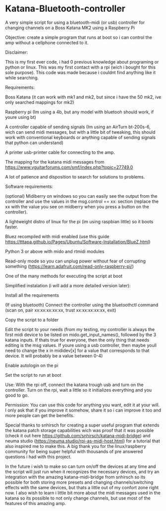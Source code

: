 # Katana-Bluetooth-controller
A very simple script for using a bluetooth-midi (or usb) controller for changing channels on a Boss Katana MK2 using a Raspberry Pi




Objective: create a simple program that runs at boot so i can control the amp without a cellphone connected to it.




Disclaimer:


  This is my first ever code, i had 0 previous knowledge about programing or python or linux. This was my first contact with a rpi (wich i bought for this sole purpose). This code was made because i couldnt find anything like it while searching.




Requirements:


  Boss Katana (it can work with mk1 and mk2, but since i have the 50 mk2, ive only searched mappings for mk2)

  Raspberry pi (Im using a 4b, but any model with bluetooh should work, if youre using bt)

  A controller capable of sending signals (Im using an AirTurn bt-200s-6, wich can send midi messages, but with a little bit of tweaking, this should work with conventional keyboards or anything capable of sending signals that python can understand)

  A printer usb-printer cable for connecting to the amp.

  The mapping for the katana midi messages from https://www.vguitarforums.com/smf/index.php?topic=27749.0

  A lot of patience and disposition to search for solutions to problems.






Software requirements:

  (optional) Midiberry on windows so you can easily see the output from the controller and use the values in the msg.control == xx: section (replace the xx with the value you see on midberry when you press a button on the controller).

  A lightweight distro of linux for the pi (im using raspbian little) so it boots faster.
 
  Bluez recompiled with midi enabled (use this guide https://tttapa.github.io/Pages/Ubuntu/Software-Installation/BlueZ.html)

  Python 3 or above with mido and rtmidi modules

  Read-only mode so you can unplug power without fear of corrupting something (https://learn.adafruit.com/read-only-raspberry-pi/)

  One of the many methods for executing the script at boot






Simplified instalation (i will add a more detailed version later): 

  Install all the requirements

  (If using bluetooth) Connect the controller using the bluetoothctl command (scan on, pair xx:xx:xx:xx:xx, trust xx:xx:xx:xx:xx, exit)

  Copy the script to a folder

  Edit the script to your needs (from my testing, my controller is always the first midi device to be listed on mido.get_input_names(), followed by the 3 katana inputs. If thats true for everyone, then the only thing that needs editing is the msg values. If youre using a usb controller, then maybe youll need to change the x in mididev[x] for a value that corresponds to that device. It will probably be a value between 0-4)

  Enable autologin on the pi

  Set the script to run at boot






Use:
  With the rpi off, connect the katana trough usb and turn on the controller. Turn on the rpi, wait a little so it initializes everything and you good to go.






Permission: You can use this code for anything you want, edit it at your will. I only ask that if you improve it somehow, share it so i can improve it too and more people can get the benefits.






Special thanks to snhirsch for creating a super useful program that extends the katana patch storage capabilities wich was proof that it was possible (check it out here https://github.com/snhirsch/katana-midi-bridge) and neuma studio (https://neuma.studio/rpi-as-midi-host.html) for a tutorial that also inspired me to make this.
A big thank you for the linux/raspberry community for being super helpful with thousands of pre answered questions i had with this project.


In the future i wish to make so can turn on/off the devices at any time and the script will just run when it recognizes the necessary devices, and try an integration with the amazing katana-midi-bridge from snhirsch so its possible for both storing more presets and changing channels/switching effects with the same devices, but thats a little out of my confort zone right now. I also wish to learn i little bit more about the midi messages used in the katana so its possible to not only change channels, but use most of the features of this amazing amp.

